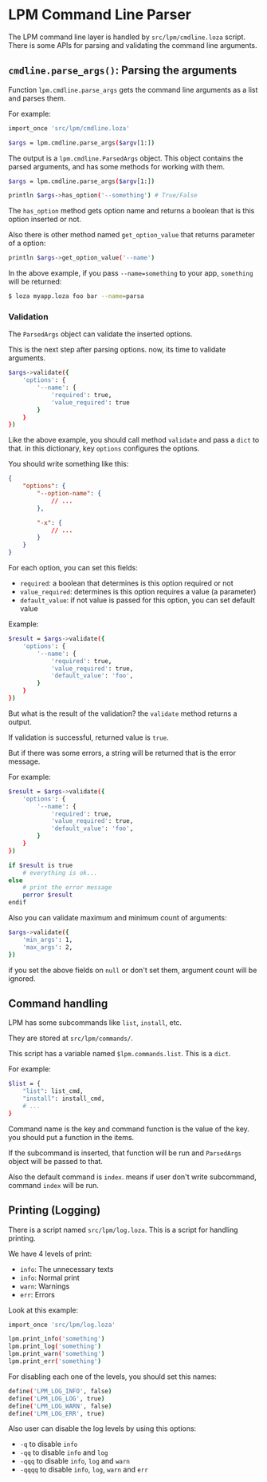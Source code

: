 # LPM Command Line Parser
The LPM command line layer is handled by `src/lpm/cmdline.loza` script.
There is some APIs for parsing and validating the command line arguments.

## `cmdline.parse_args()`: Parsing the arguments
Function `lpm.cmdline.parse_args` gets the command line arguments as a list and parses them.

For example:

```bash
import_once 'src/lpm/cmdline.loza'

$args = lpm.cmdline.parse_args($argv[1:])
```

The output is a `lpm.cmdline.ParsedArgs` object. This object contains the parsed arguments,
and has some methods for working with them.

```bash
$args = lpm.cmdline.parse_args($argv[1:])

println $args->has_option('--something') # True/False
```

The `has_option` method gets option name and returns a boolean that is this option inserted or not.

Also there is other method named `get_option_value` that returns parameter of a option:

```bash
println $args->get_option_value('--name')
```

In the above example, if you pass `--name=something` to your app, `something` will be returned:

```bash
$ loza myapp.loza foo bar --name=parsa
```

### Validation
The `ParsedArgs` object can validate the inserted options.

This is the next step after parsing options. now, its time to validate arguments.

```bash
$args->validate({
    'options': {
        '--name': {
            'required': true,
            'value_required': true
        }
    }
})
```

Like the above example, you should call method `validate` and pass a `dict` to that. in this dictionary,
key `options` configures the options.

You should write something like this:

```json
{
    "options": {
        "--option-name": {
            // ...
        },

        "-x": {
            // ...
        }
    }
}
```

For each option, you can set this fields:

- `required`: a boolean that determines is this option required or not
- `value_required`: determines is this option requires a value (a parameter)
- `default_value`: if not value is passed for this option, you can set default value

Example:

```bash
$result = $args->validate({
    'options': {
        '--name': {
            'required': true,
            'value_required': true,
            'default_value': 'foo',
        }
    }
})
```

But what is the result of the validation? the `validate` method returns a output.

If validation is successful, returned value is `true`.

But if there was some errors, a string will be returned that is the error message.

For example:

```bash
$result = $args->validate({
    'options': {
        '--name': {
            'required': true,
            'value_required': true,
            'default_value': 'foo',
        }
    }
})

if $result is true
    # everything is ok...
else
    # print the error message
    perror $result
endif
```

Also you can validate maximum and minimum count of arguments:

```bash
$args->validate({
    'min_args': 1,
    'max_args': 2,
})
```

if you set the above fields on `null` or don't set them, argument count will be ignored.

## Command handling
LPM has some subcommands like `list`, `install`, etc.

They are stored at `src/lpm/commands/`.

This script has a variable named `$lpm.commands.list`. This is a `dict`.

For example:

```bash
$list = {
    "list": list_cmd,
    "install": install_cmd,
    # ...
}
```

Command name is the key and command function is the value of the key. you should put a function in the items.

If the subcommand is inserted, that function will be run and `ParsedArgs` object will be passed to that.

Also the default command is `index`. means if user don't write subcommand, command `index` will be run.

## Printing (Logging)
There is a script named `src/lpm/log.loza`. This is a script for handling printing.

We have 4 levels of print:
- `info`: The unnecessary texts
- `info`: Normal print
- `warn`: Warnings
- `err`: Errors

Look at this example:

```bash
import_once 'src/lpm/log.loza'

lpm.print_info('something')
lpm.print_log('something')
lpm.print_warn('something')
lpm.print_err('something')
```

For disabling each one of the levels, you should set this names:

```bash
define('LPM_LOG_INFO', false)
define('LPM_LOG_LOG', true)
define('LPM_LOG_WARN', false)
define('LPM_LOG_ERR', true)
```

Also user can disable the log levels by using this options:
- `-q` to disable `info`
- `-qq` to disable `info` and `log`
- `-qqq` to disable `info`, `log` and `warn`
- `-qqqq` to disable `info`, `log`, `warn` and `err`
